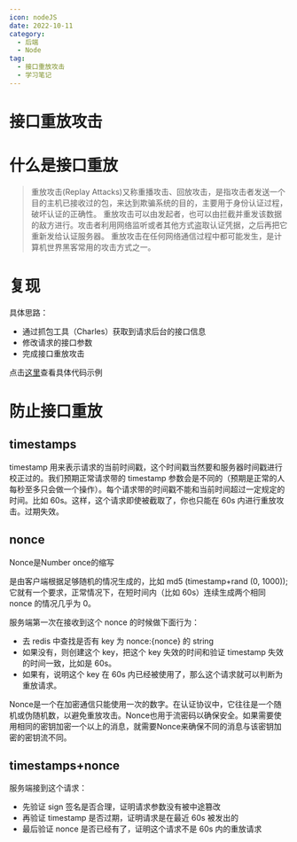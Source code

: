 ```yaml
---
icon: nodeJS
date: 2022-10-11
category:
  - 后端
  - Node
tag:
  - 接口重放攻击
  - 学习笔记
---
```


# 接口重放攻击

# 什么是接口重放

>重放攻击(Replay Attacks)又称重播攻击、回放攻击，是指攻击者发送一个目的主机已接收过的包，来达到欺骗系统的目的，主要用于身份认证过程，破坏认证的正确性。
>重放攻击可以由发起者，也可以由拦截并重发该数据的敌方进行。攻击者利用网络监听或者其他方式盗取认证凭据，之后再把它重新发给认证服务器。
>重放攻击在任何网络通信过程中都可能发生，是计算机世界黑客常用的攻击方式之一。

# 复现

具体思路：
- 通过抓包工具（Charles）获取到请求后台的接口信息
- 修改请求的接口参数
- 完成接口重放攻击 

点击[这里](../../../demo/replay-attact-demo.md)查看具体代码示例

# 防止接口重放

## timestamps

timestamp 用来表示请求的当前时间戳，这个时间戳当然要和服务器时间戳进行校正过的。我们预期正常请求带的 timestamp 参数会是不同的（预期是正常的人每秒至多只会做一个操作）。每个请求带的时间戳不能和当前时间超过一定规定的时间。比如 60s。这样，这个请求即使被截取了，你也只能在 60s 内进行重放攻击。过期失效。



## nonce
Nonce是Number once的缩写

是由客户端根据足够随机的情况生成的，比如 md5 (timestamp+rand (0, 1000)); 它就有一个要求，正常情况下，在短时间内（比如 60s）连续生成两个相同 nonce 的情况几乎为 0。

服务端第一次在接收到这个 nonce 的时候做下面行为：
- 去 redis 中查找是否有 key 为 nonce:{nonce} 的 string
- 如果没有，则创建这个 key，把这个 key 失效的时间和验证 timestamp 失效的时间一致，比如是 60s。
- 如果有，说明这个 key 在 60s 内已经被使用了，那么这个请求就可以判断为重放请求。

Nonce是一个在加密通信只能使用一次的数字。在认证协议中，它往往是一个随机或伪随机数，以避免重放攻击。Nonce也用于流密码以确保安全。如果需要使用相同的密钥加密一个以上的消息，就需要Nonce来确保不同的消息与该密钥加密的密钥流不同。


## timestamps+nonce

服务端接到这个请求：
- 先验证 sign 签名是否合理，证明请求参数没有被中途篡改
- 再验证 timestamp 是否过期，证明请求是在最近 60s 被发出的
- 最后验证 nonce 是否已经有了，证明这个请求不是 60s 内的重放请求